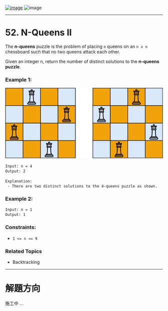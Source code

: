 [![image](https://img.shields.io/badge/Leetcode-Link-blue?logo=leetcode)](https://leetcode.com/problems/n-queens-ii/)
![image](https://img.shields.io/badge/Difficulty-Hard-red)

---

# 52. N-Queens II

The **n-queens** puzzle is the problem of placing `n` queens on an `n x n` chessboard such that no two queens attack each other.

Given an integer n, return the number of distinct solutions to the **n-queens puzzle**.

### Example 1:

![image](./image/queens.jpeg)

```
Input: n = 4
Output: 2

Explanation:
 - There are two distinct solutions to the 4-queens puzzle as shown.
```

### Example 2:

```
Input: n = 1
Output: 1
```

### Constraints:

- `1 <= n <= 9`

### Related Topics

- Backtracking
  
---

# 解題方向

施工中 ...
